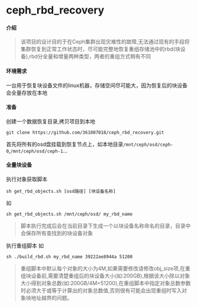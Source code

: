 # ceph_rbd_recovery

#### 介绍

> 该项目的设计目的于在Ceph集群出现灾难性的故障,无法通过现有的手段将集群恢复到正常工作状态时，尽可能完整地恢复重组存储池中的rbd(块设备),rbd分全量和增量两种类型，两者的重组方式稍有不同

#### 环境需求

一台用于恢复块设备文件的linux机器，存储空间尽可能大，因为恢复后的块设备会全量存放在本地

#### 准备

创建一个数据恢复目录,拷贝项目到本地

```
git clone https://github.com/361007018/ceph_rbd_recovery.git
```

首先将所有的osd盘挂载到恢复节点上，如本地目录`/mnt/ceph/osd/ceph-0`,`/mnt/ceph/osd/ceph-1`...

#### 全量块设备

执行对象获取脚本
```
sh get_rbd_objects.sh [osd路径] [块设备名称]
```
如
```
sh get_rbd_objects.sh /mnt/ceph/osd/ my_rbd_name
```

> 脚本执行完成后会在当前目录下生成一个以块设备名称命名的目录，目录中会保存所有查找到的块设备对象

执行重组脚本
如
```
sh ./build_rbd.sh my_rbd_name 39222ae8944a 51200
```

> 重组脚本中默认每个对象的大小为4M,如果需要修改请修改obj_size项,在重组块设备前,需要清楚重组后的块设备大小(如:200GB),根据该大小除以对象大小得到对象总数(如:200GB/4M=51200),在重组脚本中指定对象总数参数时必须大于或等于计算出的对象总数值,否则很有可能会出现重组时写入对象块地址越界的问题。

